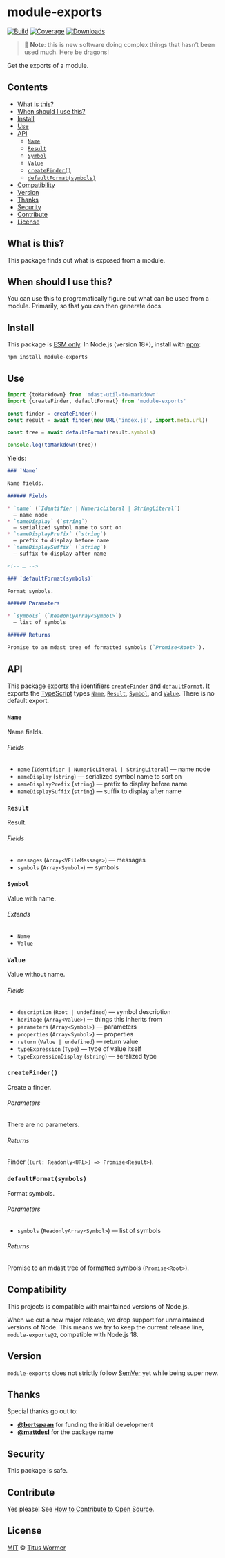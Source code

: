 # module-exports

[![Build][badge-build-image]][badge-build-url]
[![Coverage][badge-coverage-image]][badge-coverage-url]
[![Downloads][badge-downloads-image]][badge-downloads-url]

> 🐉 **Note**: this is new software doing complex things that hasn’t been used
> much.
> Here be dragons!

Get the exports of a module.

## Contents

* [What is this?](#what-is-this)
* [When should I use this?](#when-should-i-use-this)
* [Install](#install)
* [Use](#use)
* [API](#api)
  * [`Name`](#name)
  * [`Result`](#result)
  * [`Symbol`](#symbol)
  * [`Value`](#value)
  * [`createFinder()`](#createfinder)
  * [`defaultFormat(symbols)`](#defaultformatsymbols)
* [Compatibility](#compatibility)
* [Version](#version)
* [Thanks](#thanks)
* [Security](#security)
* [Contribute](#contribute)
* [License](#license)

## What is this?

This package finds out what is exposed from a module.

## When should I use this?

You can use this to programatically figure out what can be used from a module.
Primarily, so that you can then generate docs.

## Install

This package is [ESM only][github-gist-esm].
In Node.js (version 18+), install with [npm][npm-install]:

```sh
npm install module-exports
```

## Use

```js
import {toMarkdown} from 'mdast-util-to-markdown'
import {createFinder, defaultFormat} from 'module-exports'

const finder = createFinder()
const result = await finder(new URL('index.js', import.meta.url))

const tree = await defaultFormat(result.symbols)

console.log(toMarkdown(tree))
```

Yields:

```markdown
### `Name`

Name fields.

###### Fields

* `name` (`Identifier | NumericLiteral | StringLiteral`)
  — name node
* `nameDisplay` (`string`)
  — serialized symbol name to sort on
* `nameDisplayPrefix` (`string`)
  — prefix to display before name
* `nameDisplaySuffix` (`string`)
  — suffix to display after name

<!-- … -->

### `defaultFormat(symbols)`

Format symbols.

###### Parameters

* `symbols` (`ReadonlyArray<Symbol>`)
  — list of symbols

###### Returns

Promise to an mdast tree of formatted symbols (`Promise<Root>`).
```

## API

This package exports the identifiers
[`createFinder`][api-create-finder] and
[`defaultFormat`][api-default-format].
It exports the [TypeScript][] types
[`Name`][api-name],
[`Result`][api-result],
[`Symbol`][api-symbol], and
[`Value`][api-value].
There is no default export.

### `Name`

Name fields.

###### Fields

* `name` (`Identifier | NumericLiteral | StringLiteral`)
  — name node
* `nameDisplay` (`string`)
  — serialized symbol name to sort on
* `nameDisplayPrefix` (`string`)
  — prefix to display before name
* `nameDisplaySuffix` (`string`)
  — suffix to display after name

### `Result`

Result.

###### Fields

* `messages` (`Array<VFileMessage>`)
  — messages
* `symbols` (`Array<Symbol>`)
  — symbols

### `Symbol`

Value with name.

###### Extends

* `Name`
* `Value`

### `Value`

Value without name.

###### Fields

* `description` (`Root | undefined`)
  — symbol description
* `heritage` (`Array<Value>`)
  — things this inherits from
* `parameters` (`Array<Symbol>`)
  — parameters
* `properties` (`Array<Symbol>`)
  — properties
* `return` (`Value | undefined`)
  — return value
* `typeExpression` (`Type`)
  — type of value itself
* `typeExpressionDisplay` (`string`)
  — seralized type

### `createFinder()`

Create a finder.

###### Parameters

There are no parameters.

###### Returns

Finder (`(url: Readonly<URL>) => Promise<Result>`).

### `defaultFormat(symbols)`

Format symbols.

###### Parameters

* `symbols` (`ReadonlyArray<Symbol>`)
  — list of symbols

###### Returns

Promise to an mdast tree of formatted symbols (`Promise<Root>`).

## Compatibility

This projects is compatible with maintained versions of Node.js.

When we cut a new major release, we drop support for unmaintained versions of
Node.
This means we try to keep the current release line, `module-exports@2`,
compatible with Node.js 18.

## Version

`module-exports` does not strictly follow [SemVer](https://semver.org) yet
while being super new.

## Thanks

Special thanks go out to:

* [**@bertspaan**][github-bertspaan] for funding the initial development
* [**@mattdesl**][github-mattdesl] for the package name

## Security

This package is safe.

## Contribute

Yes please!
See [How to Contribute to Open Source][open-source-guide-contribute].

## License

[MIT][file-license] © [Titus Wormer][wooorm]

<!-- Definitions -->

[api-create-finder]: #createfinder

[api-default-format]: #defaultformatsymbols

[api-name]: #name

[api-result]: #result

[api-symbol]: #symbol

[api-value]: #value

[badge-build-image]: https://github.com/wooorm/module-exports/actions/workflows/main.yml/badge.svg

[badge-build-url]: https://github.com/wooorm/module-exports/actions

[badge-coverage-image]: https://img.shields.io/codecov/c/github/wooorm/module-exports.svg

[badge-coverage-url]: https://codecov.io/github/wooorm/module-exports

[badge-downloads-image]: https://img.shields.io/npm/dm/module-exports.svg

[badge-downloads-url]: https://www.npmjs.com/package/module-exports

[file-license]: license

[github-gist-esm]: https://gist.github.com/sindresorhus/a39789f98801d908bbc7ff3ecc99d99c

[github-bertspaan]: https://github.com/bertspaan

[github-mattdesl]: https://github.com/mattdesl

[npm-install]: https://docs.npmjs.com/cli/install

[open-source-guide-contribute]: https://opensource.guide/how-to-contribute/

[typescript]: https://www.typescriptlang.org

[wooorm]: https://wooorm.com
